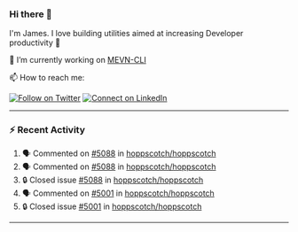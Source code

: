 ### Hi there 👋

I'm James. I love building utilities aimed at increasing Developer productivity :raised_hands: 

🔭 I’m currently working on [MEVN-CLI](https://github.com/madlabsinc/mevn-cli)

📫 How to reach me:

[![Follow on Twitter](https://img.shields.io/badge/--twitter?label=Twitter&logo=Twitter&style=social)](https://twitter.com/james_madhacks) [![Connect on LinkedIn](https://img.shields.io/badge/--linkedin?label=LinkedIn&logo=LinkedIn&style=social)](https://www.linkedin.com/in/jamesgeorge007)

---

### :zap: Recent Activity

<!--START_SECTION:activity-->
1. 🗣 Commented on [#5088](https://github.com/hoppscotch/hoppscotch/issues/5088#issuecomment-3139410863) in [hoppscotch/hoppscotch](https://github.com/hoppscotch/hoppscotch)
2. 🗣 Commented on [#5088](https://github.com/hoppscotch/hoppscotch/issues/5088#issuecomment-3139407635) in [hoppscotch/hoppscotch](https://github.com/hoppscotch/hoppscotch)
3. 🔒 Closed issue [#5088](https://github.com/hoppscotch/hoppscotch/issues/5088) in [hoppscotch/hoppscotch](https://github.com/hoppscotch/hoppscotch)
4. 🗣 Commented on [#5001](https://github.com/hoppscotch/hoppscotch/issues/5001#issuecomment-3139398128) in [hoppscotch/hoppscotch](https://github.com/hoppscotch/hoppscotch)
5. 🔒 Closed issue [#5001](https://github.com/hoppscotch/hoppscotch/issues/5001) in [hoppscotch/hoppscotch](https://github.com/hoppscotch/hoppscotch)
<!--END_SECTION:activity-->

---

<!--
**jamesgeorge007/jamesgeorge007** is a ✨ _special_ ✨ repository because its `README.md` (this file) appears on your GitHub profile.

Here are some ideas to get you started:

- 🌱 I’m currently learning ...
- 👯 I’m looking to collaborate on ...
- 🤔 I’m looking for help with ...
- 💬 Ask me about ...
- 😄 Pronouns: ...
- ⚡ Fun fact: ...
-->
